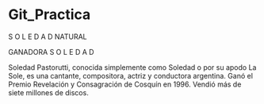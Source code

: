 # Git_Practica
S O L E D A D
NATURAL

GANADORA S O L E D A D 

Soledad Pastorutti, conocida simplemente como Soledad o por su apodo La Sole, es una cantante, compositora, actriz y conductora argentina. Ganó el Premio Revelación y Consagración de Cosquín en 1996. Vendió más de siete millones de discos.
